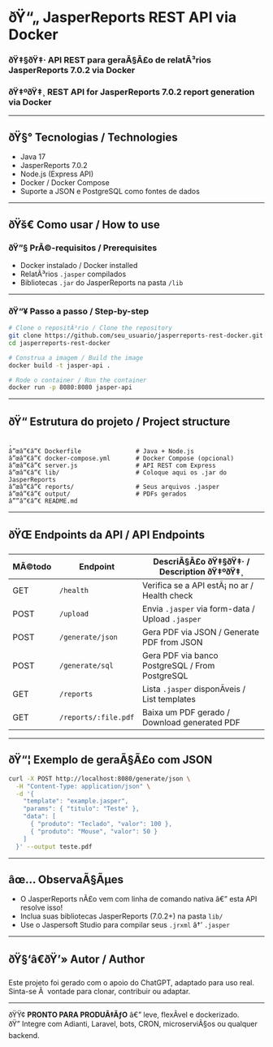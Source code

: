 # ðŸ“„ JasperReports REST API via Docker

### ðŸ‡§ðŸ‡· API REST para geraÃ§Ã£o de relatÃ³rios JasperReports 7.0.2 via Docker  
### ðŸ‡ºðŸ‡¸ REST API for JasperReports 7.0.2 report generation via Docker

---

## ðŸ§° Tecnologias / Technologies

- Java 17  
- JasperReports 7.0.2  
- Node.js (Express API)  
- Docker / Docker Compose  
- Suporte a JSON e PostgreSQL como fontes de dados  

---

## ðŸš€ Como usar / How to use

### ðŸ”§ PrÃ©-requisitos / Prerequisites

- Docker instalado / Docker installed  
- RelatÃ³rios `.jasper` compilados  
- Bibliotecas `.jar` do JasperReports na pasta `/lib`  

---

### ðŸ“¥ Passo a passo / Step-by-step

```bash
# Clone o repositÃ³rio / Clone the repository
git clone https://github.com/seu_usuario/jasperreports-rest-docker.git
cd jasperreports-rest-docker

# Construa a imagem / Build the image
docker build -t jasper-api .

# Rode o container / Run the container
docker run -p 8080:8080 jasper-api
```

---

## ðŸ“ Estrutura do projeto / Project structure

```
.
â”œâ”€â”€ Dockerfile               # Java + Node.js
â”œâ”€â”€ docker-compose.yml       # Docker Compose (opcional)
â”œâ”€â”€ server.js                # API REST com Express
â”œâ”€â”€ lib/                     # Coloque aqui os .jar do JasperReports
â”œâ”€â”€ reports/                 # Seus arquivos .jasper
â”œâ”€â”€ output/                  # PDFs gerados
â””â”€â”€ README.md
```

---

## ðŸŒ Endpoints da API / API Endpoints

| MÃ©todo | Endpoint             | DescriÃ§Ã£o ðŸ‡§ðŸ‡· / Description ðŸ‡ºðŸ‡¸                      |
|--------|----------------------|----------------------------------------------------|
| GET    | `/health`            | Verifica se a API estÃ¡ no ar / Health check       |
| POST   | `/upload`            | Envia `.jasper` via form-data / Upload `.jasper`  |
| POST   | `/generate/json`     | Gera PDF via JSON / Generate PDF from JSON        |
| POST   | `/generate/sql`      | Gera PDF via banco PostgreSQL / From PostgreSQL   |
| GET    | `/reports`           | Lista `.jasper` disponÃ­veis / List templates      |
| GET    | `/reports/:file.pdf` | Baixa um PDF gerado / Download generated PDF      |

---

## ðŸ“¦ Exemplo de geraÃ§Ã£o com JSON

```bash
curl -X POST http://localhost:8080/generate/json \
  -H "Content-Type: application/json" \
  -d '{
    "template": "example.jasper",
    "params": { "titulo": "Teste" },
    "data": [
      { "produto": "Teclado", "valor": 100 },
      { "produto": "Mouse", "valor": 50 }
    ]
  }' --output teste.pdf
```

---

## âœ… ObservaÃ§Ãµes

- O JasperReports nÃ£o vem com linha de comando nativa â€” esta API resolve isso!  
- Inclua suas bibliotecas JasperReports (7.0.2+) na pasta `lib/`  
- Use o Jaspersoft Studio para compilar seus `.jrxml` â†’ `.jasper`  

---

## ðŸ§‘â€ðŸ’» Autor / Author

Este projeto foi gerado com o apoio do ChatGPT, adaptado para uso real.  
Sinta-se Ã  vontade para clonar, contribuir ou adaptar.

---

ðŸŸ¢ **PRONTO PARA PRODUÃ‡ÃƒO** â€” leve, flexÃ­vel e dockerizado.  
ðŸ” Integre com Adianti, Laravel, bots, CRON, microserviÃ§os ou qualquer backend.
